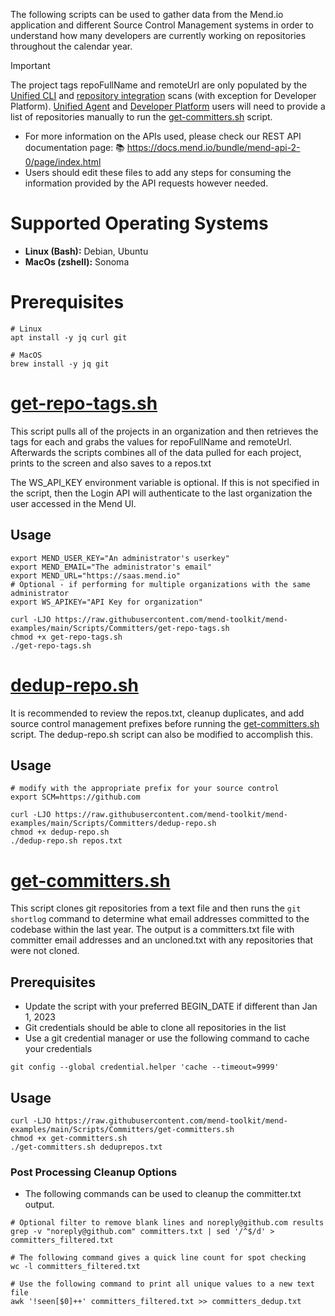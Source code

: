 The following scripts can be used to gather data from the Mend.io application and different Source Control Management systems in order to understand how many developers are currently working on repositories throughout the calendar year.

> [!IMPORTANT]
The project tags repoFullName and remoteUrl are only populated by the [Unified CLI](https://docs.mend.io/bundle/integrations/page/scan_with_the_mend_cli.html) and [repository integration](https://docs.mend.io/bundle/integrations/page/repo_integrations.html) scans (with exception for Developer Platform).  [Unified Agent](https://docs.mend.io/bundle/unified_agent/page/getting_started_with_the_unified_agent.html) and [Developer Platform](https://docs.mend.io/bundle/platform/page/mend_developer_platform.html) users will need to provide a list of repositories manually to run the [get-committers.sh](./get-committers.sh) script.



- For more information on the APIs used, please check our REST API documentation page: 📚 https://docs.mend.io/bundle/mend-api-2-0/page/index.html
- Users should edit these files to add any steps for consuming the information provided by the API requests however needed.

# Supported Operating Systems
- **Linux (Bash):**	Debian, Ubuntu
- **MacOs (zshell):** Sonoma

# Prerequisites
```shell
# Linux
apt install -y jq curl git

# MacOS
brew install -y jq git
```
# [get-repo-tags.sh](./get-repo-tags.sh)
This script pulls all of the projects in an organization and then retrieves the tags for each and grabs the values for repoFullName and remoteUrl.  
Afterwards the scripts combines all of the data pulled for each project, prints to the screen and also saves to a repos.txt

The WS_API_KEY environment variable is optional. If this is not specified in the script, then the Login API will authenticate to the last organization the user accessed in the Mend UI.
## Usage
```shell
export MEND_USER_KEY="An administrator's userkey"
export MEND_EMAIL="The administrator's email"
export MEND_URL="https://saas.mend.io"
# Optional - if performing for multiple organizations with the same administrator
export WS_APIKEY="API Key for organization"

curl -LJO https://raw.githubusercontent.com/mend-toolkit/mend-examples/main/Scripts/Committers/get-repo-tags.sh
chmod +x get-repo-tags.sh
./get-repo-tags.sh
```

# [dedup-repo.sh](./dedup-repo.sh)
It is recommended to review the repos.txt, cleanup duplicates, and add source control management prefixes before running the [get-committers.sh](./get-committers.sh) script.  The dedup-repo.sh script can also be modified to accomplish this.

## Usage
```shell
# modify with the appropriate prefix for your source control
export SCM=https://github.com

curl -LJO https://raw.githubusercontent.com/mend-toolkit/mend-examples/main/Scripts/Committers/dedup-repo.sh
chmod +x dedup-repo.sh
./dedup-repo.sh repos.txt

```

# [get-committers.sh](./get-committers.sh)
This script clones git repositories from a text file and then runs the ```git shortlog``` command to determine what email addresses committed to the codebase within the last year.
The output is a committers.txt file with committer email addresses and an uncloned.txt with any repositories that were not cloned.

## Prerequisites
- Update the script with your preferred BEGIN_DATE if different than Jan 1, 2023
- Git credentials should be able to clone all repositories in the list
- Use a git credential manager or use the following command to cache your credentials
```shell
git config --global credential.helper 'cache --timeout=9999'
```

## Usage
```shell
curl -LJO https://raw.githubusercontent.com/mend-toolkit/mend-examples/main/Scripts/Committers/get-committers.sh
chmod +x get-committers.sh
./get-committers.sh deduprepos.txt
```
### Post Processing Cleanup Options
- The following commands can be used to cleanup the committer.txt output.
```shell
# Optional filter to remove blank lines and noreply@github.com results
grep -v "noreply@github.com" committers.txt | sed '/^$/d' > committers_filtered.txt

# The following command gives a quick line count for spot checking
wc -l committers_filtered.txt

# Use the following command to print all unique values to a new text file
awk '!seen[$0]++' committers_filtered.txt >> committers_dedup.txt
```
